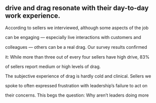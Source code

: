 ## drive and drag resonate with their day-to-day work experience.

According to sellers we interviewed, although some aspects of the job

can be engaging — especially live interactions with customers and

colleagues — others can be a real drag. Our survey results conﬁrmed

it: While more than three out of every four sellers have high drive, 83%

of sellers report medium or high levels of drag.

The subjective experience of drag is hardly cold and clinical. Sellers we

spoke to often expressed frustration with leadership’s failure to act on

their concerns. This begs the question: Why aren’t leaders doing more